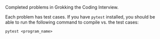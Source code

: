 Completed problems in Grokking the Coding Interview.

Each problem has test cases. If you have `pytest` installed, you should be able to 
run the following command to compile vs. the test cases:

`pytest <program_name>`